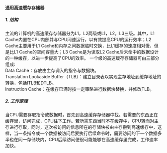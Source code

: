 #### 通用高速缓存存储器
##### 1. 结构
主流的计算机的高速缓存存储器分为L1，L2两级或L1，L2，L3三级。其中，L1 Cache内置在CPU内部并与CPU同速运行，以有效提高CPU的运行效率；L2 Cache主要用于L1 Cache和内存之间数据临时交换，比L1缓存的速度相对慢，但是比L1 Cache的空间容量大；L3 Cache是为读取L2 Cache后未命中的数据设计的一种缓存，以进一步提高了CPU的效率。
一个级的高速缓存存储器可由三部分组成:  
Data Cache：存放由主存调入的指令与数据块。  
Translation Lookaside Buffer（TLB）：建立目录表以实现主存地址到缓存地址的转换，包括ITLB和DTLB。   
Instruction Cache：在缓存已满时按一定策略进行数据块替换，并修改TLB。  
##### 2. 工作原理
当CPU需要存取指令或数据时，首先到高速缓存存储器中找。若需要的东西正在缓存里，访问完成，CPU往下工作。若所需东西当时不在缓存中，CPU转而对主存进行存取，同时，这次被访问的信息所在的存储块被由主存搬到高速缓存中，这样，当一条指令或一个数据被访问后要执行后续命令时，需要访问的下一个数据多半也在同一存储块内，CPU后续访问便很可能能够在高速缓存里完成，工作速率加快。
